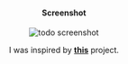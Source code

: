 <div align="center">

#### Screenshot

![todo screenshot](https://i.postimg.cc/85gqrfLF/todo.png)

I was inspired by [**this**](https://reactjs.org) project.

</div>
